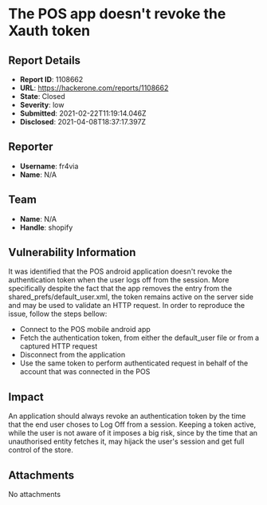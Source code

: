 # The POS app doesn't revoke the Xauth token 

## Report Details
- **Report ID**: 1108662
- **URL**: https://hackerone.com/reports/1108662
- **State**: Closed
- **Severity**: low
- **Submitted**: 2021-02-22T11:19:14.046Z
- **Disclosed**: 2021-04-08T18:37:17.397Z

## Reporter
- **Username**: fr4via
- **Name**: N/A

## Team
- **Name**: N/A
- **Handle**: shopify

## Vulnerability Information
It was identified that the POS android application doesn't revoke the authentication token when the user logs off from the session.  More specifically despite the fact that the app removes the entry from the shared_prefs/default_user.xml, the token remains active on the server side and may be used to validate an HTTP request. In order to reproduce the issue, follow the steps bellow:
- Connect to the POS mobile android app 
- Fetch the authentication token, from either the default_user file or from a captured HTTP request 
- Disconnect from the application 
- Use the same token to perform authenticated request in behalf of the account that was connected in the POS

## Impact

An application should always revoke an authentication token by the time that the end user choses to Log Off from a session. Keeping a token active, while the user is not aware of it imposes a big risk, since by the time that an unauthorised entity fetches it, may hijack the user's session and get full control of the store.

## Attachments
No attachments
